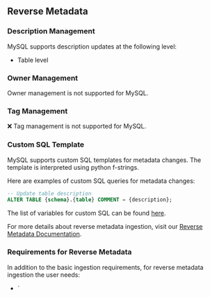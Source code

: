 ## Reverse Metadata

### Description Management

MySQL supports description updates at the following level:
- Table level

### Owner Management

Owner management is not supported for MySQL.

### Tag Management

❌ Tag management is not supported for MySQL.

### Custom SQL Template

MySQL supports custom SQL templates for metadata changes. The template is interpreted using python f-strings.

Here are examples of custom SQL queries for metadata changes:

```sql
-- Update table description
ALTER TABLE {schema}.{table} COMMENT = {description};
```

The list of variables for custom SQL can be found [here](/connectors/ingestion/workflows/reverse-metadata#custom-sql-template).

For more details about reverse metadata ingestion, visit our [Reverse Metadata Documentation](/connectors/ingestion/workflows/reverse-metadata).

### Requirements for Reverse Metadata

In addition to the basic ingestion requirements, for reverse metadata ingestion the user needs:
- `
